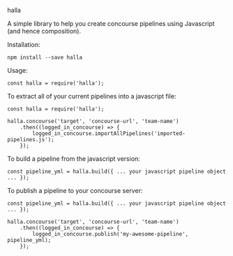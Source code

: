 halla

A simple library to help you create concourse pipelines using Javascript (and hence composition).

Installation:

~~~
npm install --save halla
~~~

Usage:

~~~
const halla = require('halla');
~~~

To extract all of your current pipelines into a javascript file:

~~~
const halla = require('halla');

halla.concourse('target', 'concourse-url', 'team-name')
    .then((logged_in_concourse) => {
        logged_in_concourse.importAllPipelines('imported-pipelines.js');
    });
~~~

To build a pipeline from the javascript version:

~~~
const pipeline_yml = halla.build({ ... your javascript pipeline object ... });
~~~

To publish a pipeline to your concourse server:

~~~
const pipeline_yml = halla.build({ ... your javascript pipeline object ... });

halla.concourse('target', 'concourse-url', 'team-name')
    .then((logged_in_concourse) => {
        logged_in_concourse.publish('my-awesome-pipeline', pipeline_yml);
    });
~~~